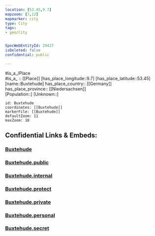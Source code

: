 ```yaml
---
location: [53.45,9.7] 
mapzoom: [7,12] 
mapmarker: city 
type: City
tags:
- geo/City


SpocWebEntityId: 29427
isDeleted: false
confidential: public

---
```

#is_a_/Place  
#is_a_ :: [[Place]] 
[has_place_longitude::9.7] 
[has_place_latitude::53.45] 
[name::Buxtehude] 
has_place_country:: [[Germany]]  
has_place_province:: [[Niedersachsen]]  
[Population::] 
[Unknown::] 


```leaflet
id: Buxtehude
coordinates: [[Buxtehude]] 
markerFile: [[Buxtehude]] 
defaultZoom: 11 
maxZoom: 18
```


## Confidential Links & Embeds: 

### [Buxtehude](/_Standards/Earth/Continent/Europe/Europe~Central/Germany/Germany~West/Niedersachsen/counties~Niedersachsen/Stade/cities~Stade/Buxtehude.md) 

### [Buxtehude.public](/_public/Earth/Continent/Europe/Europe~Central/Germany/Germany~West/Niedersachsen/counties~Niedersachsen/Stade/cities~Stade/Buxtehude.public.md) 

### [Buxtehude.internal](/_internal/Earth/Continent/Europe/Europe~Central/Germany/Germany~West/Niedersachsen/counties~Niedersachsen/Stade/cities~Stade/Buxtehude.internal.md) 

### [Buxtehude.protect](/_protect/Earth/Continent/Europe/Europe~Central/Germany/Germany~West/Niedersachsen/counties~Niedersachsen/Stade/cities~Stade/Buxtehude.protect.md) 

### [Buxtehude.private](/_private/Earth/Continent/Europe/Europe~Central/Germany/Germany~West/Niedersachsen/counties~Niedersachsen/Stade/cities~Stade/Buxtehude.private.md) 

### [Buxtehude.personal](/_personal/Earth/Continent/Europe/Europe~Central/Germany/Germany~West/Niedersachsen/counties~Niedersachsen/Stade/cities~Stade/Buxtehude.personal.md) 

### [Buxtehude.secret](/_secret/Earth/Continent/Europe/Europe~Central/Germany/Germany~West/Niedersachsen/counties~Niedersachsen/Stade/cities~Stade/Buxtehude.secret.md)


